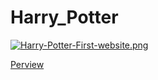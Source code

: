 # Harry_Potter
[![Harry-Potter-First-website.png](https://i.postimg.cc/jjFvwJMm/Harry-Potter-First-website.png)](https://postimg.cc/TynnBhMJ)

[Perview](https://6553494dce94d447ba132265--dapper-creponne-fcdb66.netlify.app)
